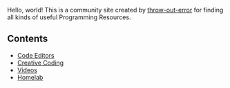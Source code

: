 Hello, world! This is a community site created by [throw-out-error](https://github.com/throw-out-error) for finding all kinds of useful Programming Resources.

## Contents

- [Code Editors](/editors)
- [Creative Coding](/creative-coding)
- [Videos](/videos)
- [Homelab](/homelab)
